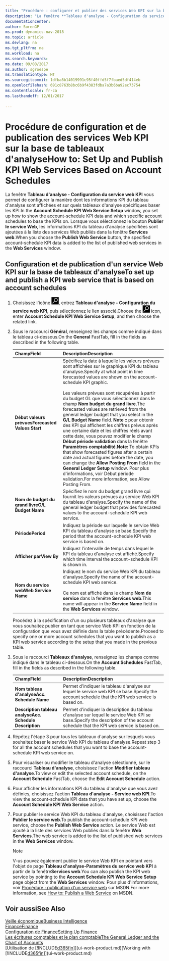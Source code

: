 ```yaml
---
title: "Procédure : configurer et publier des services Web KPI sur la base de tableaux d'analyse"
description: "La fenêtre **Tableau d'analyse - Configuration du service web KPI** vous permet de configurer la manière dont les informations KPI du tableau d'analyse sont affichées et sur quels tableaux d'analyse spécifiques baser les KPI."
documentationcenter: 
author: SorenGP
ms.prod: dynamics-nav-2018
ms.topic: article
ms.devlang: na
ms.tgt_pltfrm: na
ms.workload: na
ms.search.keywords: 
ms.date: 09/08/2017
ms.author: sgroespe
ms.translationtype: HT
ms.sourcegitcommit: 1dfba8b14019991c95f40ffd5f7fbaed5df414eb
ms.openlocfilehash: 691c8763b8bc6b9f4383fdba7a3b6ba92ec73754
ms.contentlocale: fr-ca
ms.lasthandoff: 12/01/2017

---
```

# <a name="how-to-set-up-and-publish-kpi-web-services-based-on-account-schedules"></a><span data-ttu-id="92087-103">Procédure de configuration et de publication des services Web KPI sur la base de tableaux d'analyse</span><span class="sxs-lookup"><span data-stu-id="92087-103">How to: Set Up and Publish KPI Web Services Based on Account Schedules</span></span>
<span data-ttu-id="92087-104">La fenêtre **Tableau d'analyse - Configuration du service web KPI** vous permet de configurer la manière dont les informations KPI du tableau d'analyse sont affichées et sur quels tableaux d'analyse spécifiques baser les KPI.</span><span class="sxs-lookup"><span data-stu-id="92087-104">In the **Account Schedule KPI Web Service Setup** window, you set up how to show the account-schedule KPI data and which specific account schedules to base the KPIs on.</span></span> <span data-ttu-id="92087-105">Lorsque vous sélectionnez le bouton **Publier le service Web**, les informations KPI du tableau d'analyse spécifiées sont ajoutées à la liste des services Web publiés dans la fenêtre **Services web**.</span><span class="sxs-lookup"><span data-stu-id="92087-105">When you choose the **Publish Web Service** button, the specified account-schedule KPI data is added to the list of published web services in the **Web Services** window.</span></span>  

## <a name="to-set-up-and-publish-a-kpi-web-service-that-is-based-on-account-schedules"></a><span data-ttu-id="92087-106">Configuration et de publication d'un service Web KPI sur la base de tableaux d'analyse</span><span class="sxs-lookup"><span data-stu-id="92087-106">To set up and publish a KPI web service that is based on account schedules</span></span>  

1.  <span data-ttu-id="92087-107">Choisissez l'icône ![Page ou rapport pour la recherche](media/ui-search/search_small.png "icône Page ou rapport pour la recherche"), entrez **Tableau d'analyse - Configuration du service web KPI**, puis sélectionnez le lien associé.</span><span class="sxs-lookup"><span data-stu-id="92087-107">Choose the ![Search for Page or Report](media/ui-search/search_small.png "Search for Page or Report icon") icon, enter **Account Schedule KPI Web Service Setup**, and then choose the related link.</span></span>  
2.  <span data-ttu-id="92087-108">Sous le raccourci **Général**, renseignez les champs comme indiqué dans le tableau ci-dessous.</span><span class="sxs-lookup"><span data-stu-id="92087-108">On the **General** FastTab, fill in the fields as described in the following table.</span></span>  

    |<span data-ttu-id="92087-109">Champ</span><span class="sxs-lookup"><span data-stu-id="92087-109">Field</span></span>|<span data-ttu-id="92087-110">Description</span><span class="sxs-lookup"><span data-stu-id="92087-110">Description</span></span>|  
    |---------------------------------|---------------------------------------|  
    |<span data-ttu-id="92087-111">**Début valeurs prévues**</span><span class="sxs-lookup"><span data-stu-id="92087-111">**Forecasted Values Start**</span></span>|<span data-ttu-id="92087-112">Spécifiez la date à laquelle les valeurs prévues sont affichées sur le graphique KPI du tableau d'analyse.</span><span class="sxs-lookup"><span data-stu-id="92087-112">Specify at what point in time forecasted values are shown on the account-schedule KPI graphic.</span></span><br /><br /> <span data-ttu-id="92087-113">Les valeurs prévues sont récupérées à partir du budget GL que vous sélectionnez dans le champ **Nom budget du grand livre**.</span><span class="sxs-lookup"><span data-stu-id="92087-113">The forecasted values are retrieved from the general ledger budget that you select in the **G/L Budget Name** field.</span></span> <span data-ttu-id="92087-114">**Note ::** pour obtenir des KPI qui affichent les chiffres prévus après une certaine date et les chiffres réels avant cette date, vous pouvez modifier le champ **Début période validation** dans la fenêtre **Paramètres comptabilité**.</span><span class="sxs-lookup"><span data-stu-id="92087-114">**Note:**  To obtain KPIs that show forecasted figures after a certain date and actual figures before the date, you can change the **Allow Posting From** field in the **General Ledger Setup** window.</span></span> <span data-ttu-id="92087-115">Pour plus d'informations, voir Début période validation.</span><span class="sxs-lookup"><span data-stu-id="92087-115">For more information, see Allow Posting From.</span></span>|  
    |<span data-ttu-id="92087-116">**Nom de budget du grand livre**</span><span class="sxs-lookup"><span data-stu-id="92087-116">**G/L Budget Name**</span></span>|<span data-ttu-id="92087-117">Spécifiez le nom du budget grand livre qui fournit les valeurs prévues au service Web KPI du tableau d'analyse.</span><span class="sxs-lookup"><span data-stu-id="92087-117">Specify the name of the general ledger budget that provides forecasted values to the account-schedule KPI web service.</span></span>|  
    |<span data-ttu-id="92087-118">**Période**</span><span class="sxs-lookup"><span data-stu-id="92087-118">**Period**</span></span>|<span data-ttu-id="92087-119">Indiquez la période sur laquelle le service Web KPI du tableau d'analyse se base.</span><span class="sxs-lookup"><span data-stu-id="92087-119">Specify the period that the account-schedule KPI web service is based on.</span></span>|  
    |<span data-ttu-id="92087-120">**Afficher par**</span><span class="sxs-lookup"><span data-stu-id="92087-120">**View By**</span></span>|<span data-ttu-id="92087-121">Indiquez l'intervalle de temps dans lequel le KPI du tableau d'analyse est affiché.</span><span class="sxs-lookup"><span data-stu-id="92087-121">Specify which time interval the account-schedule KPI is shown in.</span></span>|  
    |<span data-ttu-id="92087-122">**Nom du service web**</span><span class="sxs-lookup"><span data-stu-id="92087-122">**Web Service Name**</span></span>|<span data-ttu-id="92087-123">Indiquez le nom du service Web KPI du tableau d'analyse.</span><span class="sxs-lookup"><span data-stu-id="92087-123">Specify the name of the account-schedule KPI web service.</span></span><br /><br /> <span data-ttu-id="92087-124">Ce nom est affiché dans le champ **Nom de service** dans la fenêtre **Services web**.</span><span class="sxs-lookup"><span data-stu-id="92087-124">This name will appear in the **Service Name** field in the **Web Services** window.</span></span>|  

    <span data-ttu-id="92087-125">Procédez à la spécification d'un ou plusieurs tableaux d'analyse que vous souhaitez publier en tant que service Web KPI en fonction de la configuration que vous avez définie dans la table précédente.</span><span class="sxs-lookup"><span data-stu-id="92087-125">Proceed to specify one or more account schedules that you want to publish as a KPI web service according to the setup that you made in the previous table.</span></span>  

3.  <span data-ttu-id="92087-126">Sous le raccourci **Tableaux d'analyse**, renseignez les champs comme indiqué dans le tableau ci-dessous.</span><span class="sxs-lookup"><span data-stu-id="92087-126">On the **Account Schedules** FastTab, fill in the fields as described in the following table.</span></span>  

    |<span data-ttu-id="92087-127">Champ</span><span class="sxs-lookup"><span data-stu-id="92087-127">Field</span></span>|<span data-ttu-id="92087-128">Description</span><span class="sxs-lookup"><span data-stu-id="92087-128">Description</span></span>|  
    |---------------------------------|---------------------------------------|  
    |<span data-ttu-id="92087-129">**Nom tableau d'analyse**</span><span class="sxs-lookup"><span data-stu-id="92087-129">**Acc. Schedule Name**</span></span>|<span data-ttu-id="92087-130">Permet d'indiquer le tableau d'analyse sur lequel le service web KPI se base.</span><span class="sxs-lookup"><span data-stu-id="92087-130">Specify the account schedule that the KPI web service is based on.</span></span>|  
    |<span data-ttu-id="92087-131">**Description tableau analyse**</span><span class="sxs-lookup"><span data-stu-id="92087-131">**Acc. Schedule Description**</span></span>|<span data-ttu-id="92087-132">Permet d'indiquer la description du tableau d'analyse sur lequel le service Web KPI se base.</span><span class="sxs-lookup"><span data-stu-id="92087-132">Specify the description of the account schedule that the KPI web service is based on.</span></span>|  

4.  <span data-ttu-id="92087-133">Répétez l'étape 3 pour tous les tableaux d'analyse sur lesquels vous souhaitez baser le service Web KPI du tableau d'analyse.</span><span class="sxs-lookup"><span data-stu-id="92087-133">Repeat step 3 for all the account schedules that you want to base the account-schedule KPI web service on.</span></span>  
5.  <span data-ttu-id="92087-134">Pour visualiser ou modifier le tableau d'analyse sélectionné, sur le raccourci **Tableau d'analyse**, choisissez l'action **Modifier tableau d'analyse**.</span><span class="sxs-lookup"><span data-stu-id="92087-134">To view or edit the selected account schedule, on the **Account Schedule** FastTab, choose the **Edit Account Schedule** action.</span></span>  
6.  <span data-ttu-id="92087-135">Pour afficher les informations KPI du tableau d'analyse que vous avez définies, choisissez l'action **Tableau d'analyse - Service web KPI**.</span><span class="sxs-lookup"><span data-stu-id="92087-135">To view the account-schedule KPI data that you have set up, choose the **Account Schedule KPI Web Service** action.</span></span>  
7.  <span data-ttu-id="92087-136">Pour publier le service Web KPI du tableau d'analyse, choisissez l'action **Publier le service web**.</span><span class="sxs-lookup"><span data-stu-id="92087-136">To publish the account-schedule KPI web service, choose the **Publish Web Service** action.</span></span> <span data-ttu-id="92087-137">Le service Web est ajouté à la liste des services Web publiés dans la fenêtre **Web Services**.</span><span class="sxs-lookup"><span data-stu-id="92087-137">The web service is added to the list of published web services in the **Web Services** window.</span></span>  

    > [!NOTE]  
    >  <span data-ttu-id="92087-138">V-us pouvez également publier le service Web KPI en pointant vers l'objet de page **Tableau d'analyse\-Paramètres du service web KPI** à partir de la fenêtre**Services web**.</span><span class="sxs-lookup"><span data-stu-id="92087-138">You can also publish the KPI web service by pointing to the **Account Schedule KPI Web Service Setup** page object from the **Web Services** window.</span></span> <span data-ttu-id="92087-139">Pour plus d'informations, voir [Procédure : publication d'un service web](https://msdn.microsoft.com/en-us/library/dd338978.aspx) sur MSDN.</span><span class="sxs-lookup"><span data-stu-id="92087-139">For more information, see [How to: Publish a Web Service](https://msdn.microsoft.com/en-us/library/dd338978.aspx) on MSDN.</span></span>  

## <a name="see-also"></a><span data-ttu-id="92087-140">Voir aussi</span><span class="sxs-lookup"><span data-stu-id="92087-140">See Also</span></span>  
[<span data-ttu-id="92087-141">Veille économique</span><span class="sxs-lookup"><span data-stu-id="92087-141">Business Intelligence</span></span>](bi.md)  
[<span data-ttu-id="92087-142">Finance</span><span class="sxs-lookup"><span data-stu-id="92087-142">Finance</span></span>](finance.md)  
[<span data-ttu-id="92087-143">Configuration de Finance</span><span class="sxs-lookup"><span data-stu-id="92087-143">Setting Up Finance</span></span>](finance-setup-finance.md)  
[<span data-ttu-id="92087-144">Les écritures comptables et le plan comptable</span><span class="sxs-lookup"><span data-stu-id="92087-144">The General Ledger and the Chart of Accounts</span></span>](finance-general-ledger.md)  
<span data-ttu-id="92087-145">[Utilisation de [!INCLUDE[d365fin](includes/d365fin_md.md)]](ui-work-product.md)</span><span class="sxs-lookup"><span data-stu-id="92087-145">[Working with [!INCLUDE[d365fin](includes/d365fin_md.md)]](ui-work-product.md)</span></span>

